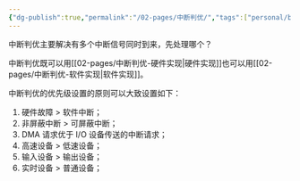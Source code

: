 ```yaml
---
{"dg-publish":true,"permalink":"/02-pages/中断判优/","tags":["personal/blog","计算机组成原理","概念"]}
---
```


中断判优主要解决有多个中断信号同时到来，先处理哪个？

中断判优既可以用[[02-pages/中断判优-硬件实现\|硬件实现]]也可以用[[02-pages/中断判优-软件实现\|软件实现]]。

中断判优的优先级设置的原则可以大致设置如下：
1. 硬件故障 > 软件中断；
2. 非屏蔽中断 > 可屏蔽中断；
3. DMA 请求优于 I/O 设备传送的中断请求；
4. 高速设备 > 低速设备；
5. 输入设备 > 输出设备；
6. 实时设备 > 普通设备；